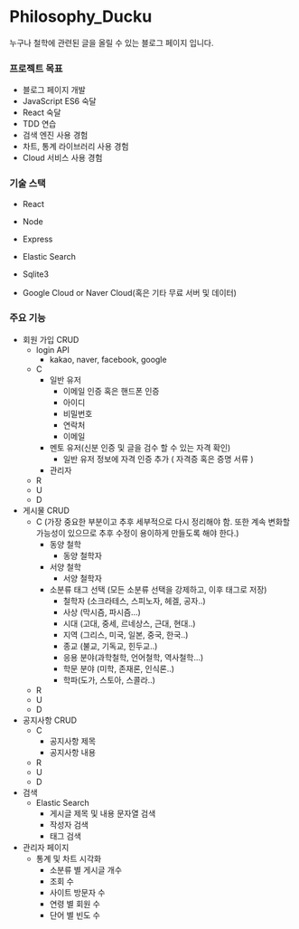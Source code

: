 # Philosophy_Ducku

누구나 철학에 관련된 글을 올릴 수 있는 블로그 페이지 입니다.

### 프로젝트 목표

- 블로그 페이지 개발
- JavaScript ES6  숙달
- React 숙달
- TDD 연습
- 검색 엔진 사용 경험
- 차트, 통계 라이브러리 사용 경험
- Cloud 서비스 사용 경험

### 기술 스택

- React
- Node
- Express


- Elastic Search
- Sqlite3
- Google Cloud or Naver Cloud(혹은 기타 무료 서버 및 데이터)

### 주요 기능

- 회원 가입 CRUD
  - login API
    - kakao, naver, facebook, google
  - C
    - 일반 유저
      - 이메일 인증 혹은 핸드폰 인증
      - 아이디
      - 비밀번호
      - 연락처
      - 이메일
    - 멘토 유저(신분 인증 및 글을 검수 할 수 있는 자격 확인)
      - 일반 유저 정보에 자격 인증 추가 ( 자격증 혹은 증명 서류 )
    - 관리자
  - R
  - U
  - D
- 게시물 CRUD
  - C (가장 중요한 부분이고 추후 세부적으로 다시 정리해야 함. 또한 계속 변화할 가능성이 있으므로 추후 수정이 용이하게 만들도록 해야 한다.)
    - 동양 철학
      - 동양 철학자
    - 서양 철학
      - 서양 철학자
    - 소분류 태그 선택 (모든 소분류 선택을 강제하고, 이후 태그로 저장)
      - 철학자 (소크라테스, 스피노자, 헤겔, 공자..)
      - 사상 (막시즘, 파시즘...)
      - 시대 (고대, 중세, 르네상스, 근대, 현대..)
      - 지역 (그리스, 미국, 일본, 중국, 한국..)
      - 종교 (불교, 기독교, 힌두교..)
      - 응용 분야(과학철학, 언어철학, 역사철학...)
      - 학문 분야 (미학, 존재론, 인식론..)
      - 학파(도가, 스토아, 스콜라..)
  - R
  - U
  - D
- 공지사항 CRUD
  - C
    - 공지사항 제목
    - 공지사항 내용
  - R
  - U
  - D
- 검색
  - Elastic Search
    - 게시글 제목 및 내용 문자열 검색
    - 작성자 검색
    - 태그 검색
- 관리자 페이지 
  - 통계 및 차트 시각화
    - 소분류 별 게시글 개수
    - 조회 수
    - 사이트 방문자 수
    - 연령 별 회원 수
    - 단어 별 빈도 수


